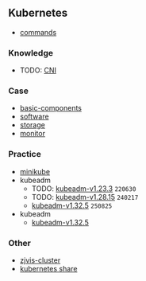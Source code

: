 ## Kubernetes
* [commands](/essential/commands/kubernetes/README.md)

### Knowledge
* TODO: [CNI](knowledge/k8s-CNI.md)

### Case
* [basic-components](case/basic-components/README.md)
* [software](case/software/README.md)
* [storage](case/storage/README.md)
* [monitor](case/monitor/README.md)

### Practice
* [minikube](preactice/minikube/README.md)
* kubeadm
  + TODO: [kubeadm-v1.23.3](preactice/kubeadm/v1.23.3/README.md) `220630`
  + TODO: [kubeadm-v1.28.15](preactice/kubeadm/v1.28.15/README.md) `240217`
  + [kubeadm-v1.32.5](preactice/kubeadm/v1.32.5/README.md) `250825`
* kubeadm
  + [kubeadm-v1.32.5](preactice/kubeadm/v1.28.15/README.md)

### Other
* [zjvis-cluster](other/zjvis/README.md)
* [kubernetes share](other/share/README.md)
